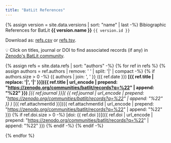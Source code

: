 ```yaml
---
title: "BatLit References"
---
```


{% assign version = site.data.versions | sort: "name" | last -%}
Bibiographic References for BatLit **{{ version.name }}** ```{{ version.id }}```

Download as: [refs.csv](refs.csv) or [refs.tsv](refs.tsv).

💡 Click on titles, journal or DOI to find associated records (if any) in [Zenodo's BatLit community](https://zenodo.org/communities/batlit).

{% assign refs = site.data.refs | sort: "authors" -%}
{% for ref in refs %} 
 {% assign authors = ref.authors | remove: ' ' | split: '|' | compact -%}
 {% if authors.size > 0 -%}
 {{ authors | join: ', ' }} ({{ ref.date }}) **[{{ ref.title | replace: '|', '\|' }}]({{ ref.title | url_encode | prepend: "https://zenodo.org/communities/batlit/records?q=%22" | append: "%22" }})** _[{{ ref.journal }}]( {{ ref.journal | url_encode | prepend: "https://zenodo.org/communities/batlit/records?q=%22" | append: "%22" }} )_
 [{{ ref.attachmentId }}]({{ ref.attachmentId | url_encode | prepend: "https://zenodo.org/communities/batlit/records?q=%22" | append: "%22" }}) 
 {% if ref.doi.size > 0 -%}
   [doi: {{ ref.doi }}]({{ ref.doi | url_encode | prepend: "https://zenodo.org/communities/batlit/records?q=%22" | append: "%22" }}) 
 {% endif -%}
  {% endif -%}

{% endfor %}
